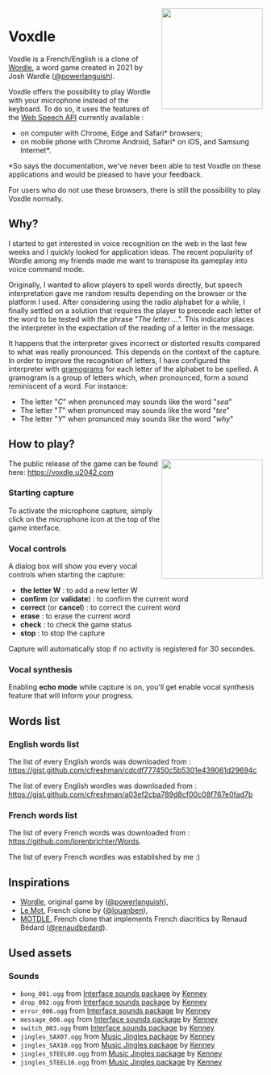 <img align="right" src="https://i.imgur.com/YH44Vbg.png" height="200" width="200">

# Voxdle

Voxdle is a French/English is a clone of [Wordle](https://www.nytimes.com/games/wordle/index.html), a word game created in 2021 by Josh Wardle ([@powerlanguish](https://twitter.com/powerlanguish)).

Voxdle offers the possibility to play Wordle with your microphone instead of the keyboard. To do so, it uses the features of the [Web Speech API](https://developer.mozilla.org/en-US/docs/Web/API/Web_Speech_API) currently available :
* on computer with Chrome, Edge and Safari\* browsers;
* on mobile phone with Chrome Android, Safari\* on iOS, and Samsung Internet\*.

\*So says the documentation, we've never been able to test Voxdle on these applications and would be pleased to have your feedback.

For users who do not use these browsers, there is still the possibility to play Voxdle normally.

## Why?

I started to get interested in voice recognition on the web in the last few weeks and I quickly looked for application ideas. The recent popularity of Wordle among my friends made me want to transpose its gameplay into voice command mode.

Originally, I wanted to allow players to spell words directly, but speech interpretation gave me random results depending on the browser or the platform I used. After considering using the radio alphabet for a while, I finally settled on a solution that requires the player to precede each letter of the word to be tested with the phrase "*The letter ...*". This indicator places the interpreter in the expectation of the reading of a letter in the message.

It happens that the interpreter gives incorrect or distorted results compared to what was really pronounced. This depends on the context of the capture. In order to improve the recognition of letters, I have configured the interpreter with [gramograms](https://en.wikipedia.org/wiki/Gramogram) for each letter of the alphabet to be spelled. A gramogram is a group of letters which, when pronounced, form a sound reminiscent of a word. For instance:

* The letter "*C*" when pronunced may sounds like the word "*sea*"
* The letter "*T*" when pronunced may sounds like the word "*tee*"
* The letter "*Y*" when pronunced may sounds like the word "*why*"

## How to play?

<img align="right" src="https://i.imgur.com/uZaYn0a.png" height="237" width="200">

The public release of the game can be found here: https://voxdle.u2042.com

### Starting capture

To activate the microphone capture, simply click on the microphone icon at the top of the game interface.

### Vocal controls

A dialog box will show you every vocal controls when starting the capture:

* **the letter W** : to add a new letter W
* **confirm** (or **validate**) : to confirm the current word
* **correct** (or **cancel**) : to correct the current word
* **erase** : to erase the current word
* **check** : to check the game status
* **stop** : to stop the capture

Capture will automatically stop if no activity is registered for 30 secondes.

### Vocal synthesis

Enabling **echo mode** while capture is on, you'll get enable vocal synthesis feature that will inform your progress.

## Words list

### English words list

The list of every English words was downloaded from : https://gist.github.com/cfreshman/cdcdf777450c5b5301e439061d29694c

The list of every English wordles was downloaded from : https://gist.github.com/cfreshman/a03ef2cba789d8cf00c08f767e0fad7b

### French words list

The list of every French words was downloaded from : https://github.com/lorenbrichter/Words.

The list of every French wordles was established by me :)

## Inspirations

* [Wordle](https://www.nytimes.com/games/wordle/index.html), original game by ([@powerlanguish](https://twitter.com/powerlanguish)),
* [Le Mot](https://wordle.louan.me/), French clone by ([@louanben](https://twitter.com/louanben)),
* [MOTDLE](https://motdle.herokuapp.com/), French clone that implements French diacritics by Renaud Bédard ([@renaudbedard](https://twitter.com/louanben/renaudbedard)).

## Used assets

### Sounds

* `bong_001.ogg` from [Interface sounds package](https://www.kenney.nl/assets/interface-sounds) by [Kenney](https://www.kenney.nl/)
* `drop_002.ogg` from [Interface sounds package](https://www.kenney.nl/assets/interface-sounds) by [Kenney](https://www.kenney.nl/)
* `error_006.ogg` from [Interface sounds package](https://www.kenney.nl/assets/interface-sounds) by [Kenney](https://www.kenney.nl/)
* `message_006.ogg` from [Interface sounds package](https://www.kenney.nl/assets/interface-sounds) by [Kenney](https://www.kenney.nl/)
* `switch_003.ogg` from [Interface sounds package](https://www.kenney.nl/assets/interface-sounds) by [Kenney](https://www.kenney.nl/)
* `jingles_SAX07.ogg` from [Music Jingles package](https://www.kenney.nl/assets/music-jingles) by [Kenney](https://www.kenney.nl/)
* `jingles_SAX10.ogg` from [Music Jingles package](https://www.kenney.nl/assets/music-jingles) by [Kenney](https://www.kenney.nl/)
* `jingles_STEEL00.ogg` from [Music Jingles package](https://www.kenney.nl/assets/music-jingles) by [Kenney](https://www.kenney.nl/)
* `jingles_STEEL16.ogg` from [Music Jingles package](https://www.kenney.nl/assets/music-jingles) by [Kenney](https://www.kenney.nl/)
